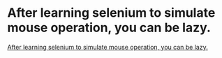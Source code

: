 # After learning selenium to simulate mouse operation, you can be lazy.
[After learning selenium to simulate mouse operation, you can be lazy.](https://aiwithcloud.com/2022/09/15/after_learning_selenium_to_simulate_mouse_operation_you_can_be_lazy/)